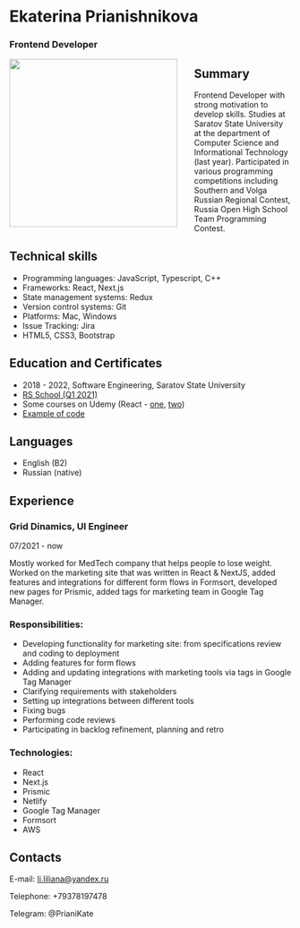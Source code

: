 # Ekaterina Prianishnikova
### Frontend Developer

<img align="left" style="margin-right: 30px" height="300" src="https://prianikate.github.io/myPhoto.jpg">
<!-- ![plot](https://prianikate.github.io/myPhoto.jpg) -->

## Summary
Frontend Developer with strong motivation to develop skills. Studies at Saratov State University at the department of Computer Science and Informational Technology (last year). Participated in various programming competitions including Southern and Volga Russian Regional Contest, Russia Open High School Team Programming Contest.

## Technical skills
* Programming languages: JavaScript, Typescript, C++
* Frameworks: React, Next.js
* State management systems: Redux
* Version control systems: Git
* Platforms: Mac, Windows
* Issue Tracking: Jira
* HTML5, CSS3, Bootstrap

## Education and Certificates
* 2018 - 2022, Software Engineering, Saratov State University
* [RS School (Q1 2021)](https://prianikate.github.io/RSSchool%20Certificate.pdf)
* Some courses on Udemy (React - [one](https://prianikate.github.io/React.pdf), [two](https://prianikate.github.io/Advanced%20React.pdf))
* [Example of code](https://github.com/PrianiKate/priani-kate-ds.e)

## Languages
* English (B2)
* Russian (native)

## Experience
### Grid Dinamics, UI Engineer
07/2021 - now

Mostly worked for MedTech company that helps people to lose weight. Worked on the marketing site that was written in React & NextJS, added features and integrations for different form flows in Formsort, developed new pages for Prismic, added tags for marketing team in Google Tag Manager.

### Responsibilities:
* Developing functionality for marketing site: from specifications review and coding to deployment
* Adding features for form flows
* Adding and updating integrations with marketing tools via tags in Google Tag Manager
* Clarifying requirements with stakeholders
* Setting up integrations between different tools
* Fixing bugs
* Performing code reviews
* Participating in backlog refinement, planning and retro

### Technologies:
* React
* Next.js
* Prismic
* Netlify
* Google Tag Manager
* Formsort
* AWS

## Contacts
E-mail: li.liliana@yandex.ru

Telephone: +79378197478

Telegram: @PrianiKate

